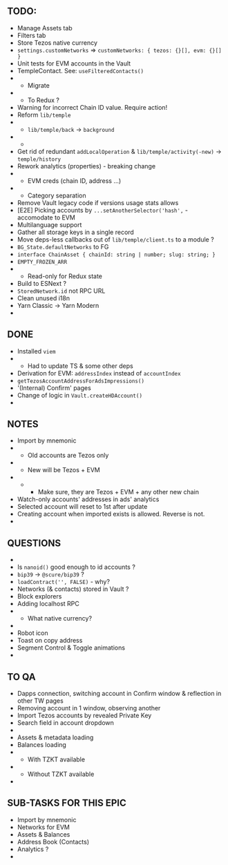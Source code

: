 ## TODO:

- Manage Assets tab
- Filters tab
- Store Tezos native currency
- `settings.customNetworks` => `customNetworks: { tezos: {}[], evm: {}[] }`
- Unit tests for EVM accounts in the Vault
- TempleContact. See: `useFilteredContacts()`
- - Migrate
- - To Redux ?
- Warning for incorrect Chain ID value. Require action!
- Reform `lib/temple`
- - `lib/temple/back` -> `background`
- -
- Get rid of redundant `addLocalOperation` & `lib/temple/activity(-new)` -> `temple/history`
- Rework analytics (properties) - breaking change
- - EVM creds (chain ID, address ...)
- - Category separation
- Remove Vault legacy code if versions usage stats allows
- [E2E] Picking accounts by `...setAnotherSelector('hash',` - accomodate to EVM
- Multilanguage support
- Gather all storage keys in a single record
- Move deps-less callbacks out of `lib/temple/client.ts` to a module ?
- `BG_State.defaultNetworks` to FG
- `interface ChainAsset { chainId: string | number; slug: string; }`
- `EMPTY_FROZEN_ARR`
- - Read-only for Redux state
- Build to ESNext ?
- `StoredNetwork.id` not RPC URL
- Clean unused i18n
- Yarn Classic -> Yarn Modern
-


## DONE

- Installed `viem`
- - Had to update TS & some other deps
- Derivation for EVM: `addressIndex` instead of `accountIndex`
- `getTezosAccountAddressForAdsImpressions()`
- '(Internal) Confirm' pages
- Change of logic in `Vault.createHDAccount()`
-


## NOTES

- Import by mnemonic
- - Old accounts are Tezos only
- - New will be Tezos + EVM
- - - Make sure, they are Tezos + EVM + any other new chain
- Watch-only accounts' addresses in ads' analytics
- Selected account will reset to 1st after update
- Creating account when imported exists is allowed. Reverse is not.
-

## QUESTIONS

-
- Is `nanoid()` good enough to id accounts ?
- `bip39` -> `@scure/bip39` ?
- `loadContract('', FALSE)` - why?
- Networks (& contacts) stored in Vault ?
- Block explorers
- Adding localhost RPC
- - What native currency?
-
- Robot icon
- Toast on copy address
- Segment Control & Toggle animations
-

## TO QA
- Dapps connection, switching account in Confirm window & reflection in other TW pages
- Removing account in 1 window, observing another
- Import Tezos accounts by revealed Private Key
- Search field in account dropdown
-
- Assets & metadata loading
- Balances loading
- - With TZKT available
- - Without TZKT available
-

## SUB-TASKS FOR THIS EPIC
- Import by mnemonic
- Networks for EVM
- Assets & Balances
- Address Book (Contacts)
- Analytics ?
-
